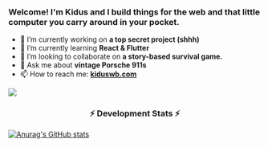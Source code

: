 ### Welcome! I'm Kidus and I build things for the web and that little computer you carry around in your pocket.


- 🔭 I’m currently working on <b>a top secret project (shhh)</b>
- 🌱 I’m currently learning <b>React & Flutter</b>
- 👯 I’m looking to collaborate on <b>a story-based survival game.</b>
- 💬 Ask me about <b>vintage Porsche 911s</b>
- 📫 How to reach me: <b><a href="https://kiduswb.com" target="_blank">kiduswb.com</a></b>

![](https://komarev.com/ghpvc/?username=kiduswb)

<!-- GitHub stats -->  
<h3 align="center"><b>⚡ Development Stats ⚡</b></h3>

[![Anurag's GitHub stats](https://github-readme-stats.vercel.app/api?username=kiduswb)](https://github.com/anuraghazra/github-readme-stats)
